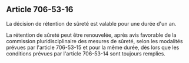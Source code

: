 Article 706-53-16
----
La décision de rétention de sûreté est valable pour une durée d'un an.

La rétention de sûreté peut être renouvelée, après avis favorable de la
commission pluridisciplinaire des mesures de sûreté, selon les modalités prévues
par l'article 706-53-15 et pour la même durée, dès lors que les conditions
prévues par l'article 706-53-14 sont toujours remplies.
